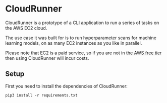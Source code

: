 # CloudRunner

CloudRunner is a prototype of a CLI application to run a series of tasks on the AWS EC2 cloud.

The use case it was built for is to run hyperparameter scans for machine learning models, on as many EC2
instances as you like in parallel.

Please note that EC2 is a paid service, so if you are not in
[the AWS free tier](https://aws.amazon.com/en/free/) then using CloudRunner will incur costs.


## Setup

First you need to install the dependencies of CloudRunner:
```
pip3 install -r requirements.txt
```
